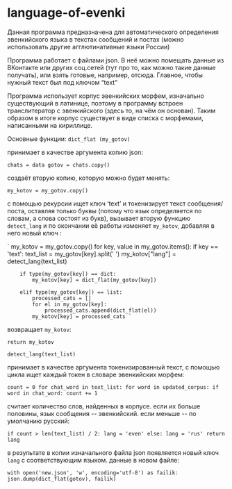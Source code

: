 # language-of-evenki
Данная программа предназначена для автоматического определения эвенкийского языка в текстах сообщений и постах (можно использовать другие агглютинативные языки России)

Программа работает с файлами json. В неё можно помещать данные из ВКонтакте или других соц.сетей (тут про то, как можно такие данные получать), или взять готовые, например, отсюда. Главное, чтобы нужный текст был под ключом “text”

Программа использует корпус эвенкийских морфем, изначально существующий в латинице, поэтому в программу встроен транслитератор с эвенкийского (здесь то, на чём он основан). Таким образом в итоге корпус существует в виде списка с морфемами, написанными на кириллице. 


Основные функции: 
`dict_flat (my_gotov)` 

принимает в качестве аргумента копию json: 

`chats = data
gotov = chats.copy()`

создаёт вторую копию, которую можно будет менять:

`my_kotov = my_gotov.copy()`

с помощью рекурсии ищет ключ ‘text’ и токенизирует текст сообщения/поста, оставляя только буквы (потому что язык определяется по словам, а слова состоят из букв), вызывает вторую функцию `detect_lang` и по окончании её работы изменяет `my_kotov`, добавляя в него новый ключ : 

`   my_kotov = my_gotov.copy()
    for key, value in my_gotov.items():
        if key == 'text':
            text_list = my_gotov[key].split(' ')
            my_kotov["lang"] = detect_lang(text_list)
         
        if type(my_gotov[key]) == dict:
            my_kotov[key] = dict_flat(my_gotov[key])
           
        elif type(my_gotov[key]) == list:
            processed_cats = []
            for el in my_gotov[key]:
                processed_cats.append(dict_flat(el))
            my_kotov[key] = processed_cats `

 возвращает `my_kotov`:
 
`return my_kotov`


`detect_lang(text_list)`

принимает в качестве аргумента токенизированный текст, с помощью цикла  ищет каждый токен в словаре эвенкийских морфем:

`count = 0
    for chat_word in text_list:
        for word in updated_corpus:
            if word in chat_word:
                count += 1`

считает количество слов, найденных в корпусе. если их больше половины, язык сообщения -- эвенкийский. если меньше -- по умолчанию русский:

`if count > len(text_list) / 2:
        lang = 'even'
    else:
        lang = 'rus'
    return lang`

в результате в копии изначального файла json появляется новый ключ `lang` с соответствующим языком. данные в новом файле: 

`with open('new.json', 'w', encoding='utf-8') as failik:
    json.dump(dict_flat(gotov), failik)`




